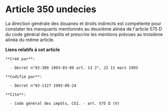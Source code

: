 # Article 350 undecies

La direction générale des douanes et droits indirects est compétente pour constater les manquants mentionnés au deuxième
alinéa de l'article 575 D du code général des impôts et prescrire les mentions prévues au troisième alinéa du même article.

**Liens relatifs à cet article**

	**Créé par**:

	  - Décret n°93-309 1993-03-09 art. 13 2°, 22 11 mars 1993

	**Codifié par**:

	  - Décret n°93-1127 1993-09-24

	**Cite**:

	  - Code général des impôts, CGI. - art. 575 D (V)

